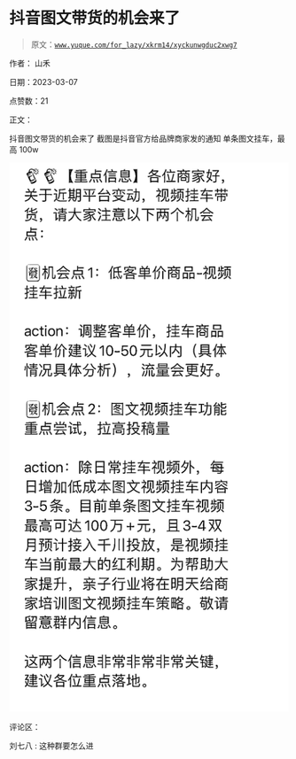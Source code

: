 # 抖音图文带货的机会来了

> 原文：[`www.yuque.com/for_lazy/xkrm14/xyckunwgduc2xwg7`](https://www.yuque.com/for_lazy/xkrm14/xyckunwgduc2xwg7)

作者： 山禾 

日期：2023-03-07 

点赞数：21 

正文： 

抖音图文带货的机会来了 截图是抖音官方给品牌商家发的通知 单条图文挂车，最高 100w 

![](img/7312332691245dc081638dce5f2e1118.png)  

评论区： 

刘七八 : 这种群要怎么进 

